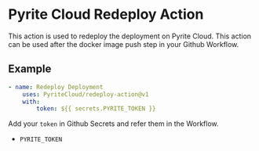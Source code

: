 # Pyrite Cloud Redeploy Action

This action is used to redeploy the deployment on Pyrite Cloud. 
This action can be used after the docker image push step in your Github Workflow.


## Example

```yaml
- name: Redeploy Deployment
    uses: PyriteCloud/redeploy-action@v1
    with:
        token: ${{ secrets.PYRITE_TOKEN }}
```

Add your `token` in Github Secrets and refer them in the Workflow.
- `PYRITE_TOKEN`